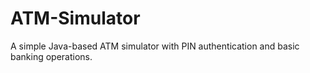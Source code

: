 # ATM-Simulator
A simple Java-based ATM simulator with PIN authentication and basic banking operations.
